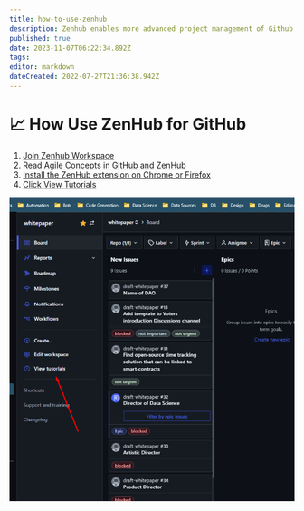 ```yaml
---
title: how-to-use-zenhub
description: Zenhub enables more advanced project management of Github Issues through use of Epics and estimating difficulty of tasks.
published: true
date: 2023-11-07T06:22:34.892Z
tags: 
editor: markdown
dateCreated: 2022-07-27T21:36:38.942Z
---
```


# 📈 How Use ZenHub for GitHub


1. [Join Zenhub Workspace](https://app.zenhub.com/workspaces/whitepaper-61d189e356639900120527a0/board?invite=true)
2. [Read Agile Concepts in GitHub and ZenHub](https://help.zenhub.com/support/solutions/articles/43000010338-agile-concepts-in-github-and-zenhub)
3. [Install the ZenHub extension on Chrome or Firefox](https://www.zenhub.com/extension)
4. [Click View Tutorials](https://app.zenhub.com/workspaces/whitepaper-61d189e356639900120527a0/board?repos=440661078)

![](../../assets/zenhub-tutorials.png)
